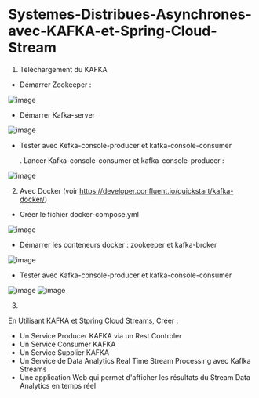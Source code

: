 # Systemes-Distribues-Asynchrones-avec-KAFKA-et-Spring-Cloud-Stream

1. Téléchargement du KAFKA 
- Démarrer Zookeeper :

![image](https://github.com/KhalidMHASNI/Systemes-Distribues-Asynchrones-avec-KAFKA-et-Spring-Cloud-Stream/assets/82038554/786d1722-3566-4c21-b267-e631371e71d8)

- Démarrer Kafka-server

![image](https://github.com/KhalidMHASNI/Systemes-Distribues-Asynchrones-avec-KAFKA-et-Spring-Cloud-Stream/assets/82038554/ddf36b7e-2daa-4da7-b911-c0fe100dfa6c)

- Tester avec Kefka-console-producer et kafka-console-consumer
  
  . Lancer Kafka-console-consumer et kafka-console-producer :
  
![image](https://github.com/KhalidMHASNI/Systemes-Distribues-Asynchrones-avec-KAFKA-et-Spring-Cloud-Stream/assets/82038554/0e6cec99-94a4-446f-80ac-9c02d12f0aa6)

2. Avec Docker (voir https://developer.confluent.io/quickstart/kafka-docker/)

 - Créer le fichier docker-compose.yml

![image](https://github.com/KhalidMHASNI/Systemes-Distribues-Asynchrones-avec-KAFKA-et-Spring-Cloud-Stream/assets/82038554/a22a9b95-cb8c-49dc-8a03-5593806092b0)

 - Démarrer les conteneurs docker : zookeeper et kafka-broker

![image](https://github.com/KhalidMHASNI/Systemes-Distribues-Asynchrones-avec-KAFKA-et-Spring-Cloud-Stream/assets/82038554/e8b97189-4f5c-4afe-85e8-9bb018b8d6f0)
 
 - Tester avec Kafka-console-producer et kafka-console-consumer
 
 ![image](https://github.com/KhalidMHASNI/Systemes-Distribues-Asynchrones-avec-KAFKA-et-Spring-Cloud-Stream/assets/82038554/a598ce60-5820-4c51-a56a-2894ab360be3)
![image](https://github.com/KhalidMHASNI/Systemes-Distribues-Asynchrones-avec-KAFKA-et-Spring-Cloud-Stream/assets/82038554/bf03b1ee-2af6-434e-9634-35ed0e10cad8)


3. 
En Utilisant KAFKA et Stpring Cloud Streams, Créer :
- Un Service Producer KAFKA via un Rest Controler
- Un Service Consumer KAFKA
- Un Service Supplier KAFKA
- Un Service de Data Analytics Real Time Stream Processing avec Kaflka Streams
- Une application Web qui permet d'afficher les résultats du Stream Data Analytics en temps réel
